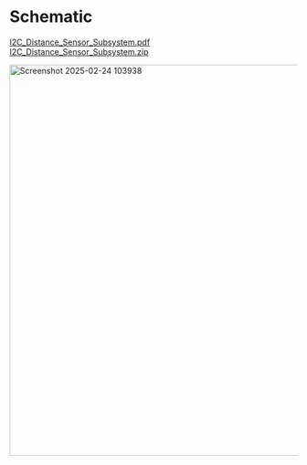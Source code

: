 # Schematic

[I2C_Distance_Sensor_Subsystem.pdf](https://github.com/user-attachments/files/18947628/I2C_Distance_Sensor_Subsystem.pdf) <br>
[I2C_Distance_Sensor_Subsystem.zip](https://github.com/user-attachments/files/18947744/I2C_Distance_Sensor_Subsystem.zip)


<img width="685" alt="Screenshot 2025-02-24 103938" src="https://github.com/user-attachments/assets/bcaa1376-9d86-4d49-a54c-c1d840423003" />
